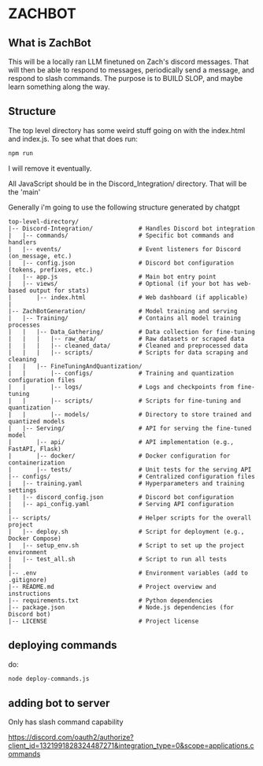 # ZACHBOT

## What is ZachBot

This will be a locally ran LLM finetuned on Zach's discord messages. That will then be able to respond to messages, periodically send a message, and respond to slash commands. The purpose is to BUILD SLOP, and maybe learn something along the way.

## Structure

The top level directory has some weird stuff going on with the index.html and index.js. To see what that does run:

```bash
npm run
```

I will remove it eventually.

All JavaScript should be in the Discord_Integration/ directory. That will be the 'main'

Generally i'm going to use the following structure generated by chatgpt

```plaintext
top-level-directory/
|-- Discord-Integration/             # Handles Discord bot integration
|   |-- commands/                    # Specific bot commands and handlers
|   |-- events/                      # Event listeners for Discord (on_message, etc.)
|   |-- config.json                  # Discord bot configuration (tokens, prefixes, etc.)
|   |-- app.js                       # Main bot entry point
|   |-- views/                       # Optional (if your bot has web-based output for stats)
|       |-- index.html               # Web dashboard (if applicable)
|
|-- ZachBotGeneration/               # Model training and serving
|   |-- Training/                    # Contains all model training processes
|   |   |-- Data_Gathering/          # Data collection for fine-tuning
|   |   |   |-- raw_data/            # Raw datasets or scraped data
|   |   |   |-- cleaned_data/        # Cleaned and preprocessed data
|   |   |   |-- scripts/             # Scripts for data scraping and cleaning
|   |   |-- FineTuningAndQuantization/
|   |       |-- configs/             # Training and quantization configuration files
|   |       |-- logs/                # Logs and checkpoints from fine-tuning
|   |       |-- scripts/             # Scripts for fine-tuning and quantization
|   |       |-- models/              # Directory to store trained and quantized models
|   |-- Serving/                     # API for serving the fine-tuned model
|       |-- api/                     # API implementation (e.g., FastAPI, Flask)
|       |-- docker/                  # Docker configuration for containerization
|       |-- tests/                   # Unit tests for the serving API
|-- configs/                         # Centralized configuration files
|   |-- training.yaml                # Hyperparameters and training settings
|   |-- discord_config.json          # Discord bot configuration
|   |-- api_config.yaml              # Serving API configuration
|
|-- scripts/                         # Helper scripts for the overall project
|   |-- deploy.sh                    # Script for deployment (e.g., Docker Compose)
|   |-- setup_env.sh                 # Script to set up the project environment
|   |-- test_all.sh                  # Script to run all tests
|
|-- .env                             # Environment variables (add to .gitignore)
|-- README.md                        # Project overview and instructions
|-- requirements.txt                 # Python dependencies
|-- package.json                     # Node.js dependencies (for Discord bot)
|-- LICENSE                          # Project license
```

## deploying commands

do:

```bash
node deploy-commands.js
```

## adding bot to server

Only has slash command capability

<https://discord.com/oauth2/authorize?client_id=1321991828324487271&integration_type=0&scope=applications.commands>
